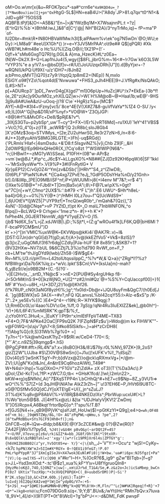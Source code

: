 oM>Oo.w\mr[x{&u~RFOK7pcu*-sa#^crn6e^`4a9KQO4u=_?|7*NwoBou)iav]Ij+pn"Ox`HtgG-5L\$|HN=eaB4U>("A<?)>8dy`JP>81.q7qx^t0^N1&LT& JdD+g8F'?5OSS$ AQBFB.tPjf]&]O<~A5B&}"En~|>j&"fWzBq1M+X7WsajnnPL:t
=?z|(E^IrQ}%%b`*}BthM:iwJ_]&8"d[C^j'@j|
NH"B{2A}/3^nyTrMo,iq}~ fP=ma"P
`o<W"irAi2&}}B
D}j#?fcJz.*-Z@,7lMwA%=AZ$T3gtjJ 6il?I?|3pJ})Veh]+s8[ )N/_@_C(O^bv!PW:tr..BJv{$)NAi_Yc9EL\ZqVff's#{"6j`lMFY&'5QhC&}WQLY^F-qI;>f-lU2Dbr~#mk\R*IN80HBVaWMw.h3l[$;alPAwm%v\ek"og7N5wDn`@O;WU;eDy}:>LM8a9'`#eeU]X1Gh*{)<R9\6~`OF)b20h+@ U\78Ze=eo`W;+7{SH2s0I_6X6:pL!nt+/|Qy
s
*wl'7x@F K/3,H?7SIDqe}|-0TQ@>
)r=e=Y3JV5MrPAA^.o\t9e## Q$[qPQR} #Xk
vWB?#Lh#m48e`o Hc%U%)[Ziq.O@/(<w9bD,NxS,lF@)U@WWV=/3Q)g\yf}@VAylt,CBn4$m^m!aF@>;1X21P+{!`-Ojf!+k"sMs6GxgTQ7R}!g,0GL&
A}ma_HzecK}#L^z0Ea~(N[W~Dk2X.9+G=Lap1hiJu4{5,wgy{[$8FL,jibrG%m~16<#~!r7Gw`k6O3L5W^VYP3%"e a y!V7.s=@bsD]f]v~r#/U[\JoUUzqxDRh|U"[t).d[ByYjxr+-?wRQN(UkPQ:Uf9X{-u/z'iDH7=/8Jn82 a;b<CBJ>Pmo,qMVT|\Q70}z7y9:\YqzjQ,tp8mE2=(NEp))
N,mxIo
ESiGY.o9#|YZo\%qot4d(E'Nvwuwa"+FHS3_pJh4HEE]9=J.VfRg#x/NsQAkO;(L#S>NT=
p[+ADURcp3'`]pD[_7wvrD4g[X{gd7"m1]O6pUp+HuZc]#U^/x7*EkEa-}3b*f!
{e_2E^z(Ac]y9OurMOz_vhX[LQZ|w>/>W(`H%M@oB~@*Haa\1b;wE@'-9HS3jj9u8A#UieA&zU-uOoq-j)?8`C\e`+HgR}z%p+{MC$?AYf|~A@*#3I4+tFzny[vc5/`8ce^4E{V(\X#Z7&8-guVfVaYa*%1Z4 O-SU`/y<  x6;)L[0IA^'Gj|hp&D1R/xP%nyf>*VO@W+'Z3OjJGP:<8@}#rf%&MvDFc+De8/$pRjE&?v*\ _3lXjS3GTu~p2ybSp^_uw'<rRsS
A[^;q3zh6SH#9%*m1Zr>T~cy^3+FX~!/Er%}vRT6Md]~ru1XU)`1eY^41'VBS$>VcO,?G_4"0j+z{lT8 _<W-:pw+s!7Lm2`csf%y1>acWR$^|Q 2cR8b{;sloJ8Gb4
]X'zOMz$3oq=STVlMys_+[2e;ZU2uHwrS<XZ=qS+?lzGl;#&suo_mvP\'(+P<dD3jQW[/R`{5IyU5~bM]3yA|?j@rqZPAqeU\c*/YuvYz4,osDx<hRF+F#iX#eQQhAh\njz/s/>0_Re3r27zN>6,/n<8:6-#J+*3]dfyuAhVS8MG3RLGTE;=}Fh|-uq$RGd{){'PLRmls'HIaf<|4smDsdu.+&'D8:f:5IsgviNZ%|v]i,Chb Z9]F;_&H
ZdOWP$j}!Ep96HxQHe0R{X_\?Cq<PgfOHmG+\Y2 6YoTF3^P/lJJKl&x\;?fD0a[!1hBnIq1QFeM+I6J u[MiYq!kKHIl5xY_A[cBCeK#fM#}MBh#>'o8zt
?"WSWWIP{N6&^-"n;\)HBwI1+~zMG?y<KVUP`hbCn@MbwiO$(z:?@bj`t7f|^;+CcabwIt.bH#n-*.2mh'jk"3:f
vaOaX8&#YU",Vt<DpLqKmRZ[ZjLr>W}SSeaL P10FH+(0B"w-APr$z >vm`(w@BJ.*,#\p^c_J6c$Y~kLLgsXO%*N8##I|ZJ[Dz92KH6pqW}6|SF'1kkI-~'MrSx9ysWw*f>.V{9%P+3#I(FnRytIG* V Xjr}pEP12}C/vGjOZ4i^Ym[zv&DSb{'|]HRh*"S4_z^(ZlwD8;,(0t6PLF"lP\wN%#vK *t|Ca4xg7ZPvE?eJj_?GdP5ODsYHa%nD/y21Gnh>
b!].0/&\Wp_[PE|O9MB/iSF^nf,iP*\jWUUMI>j8{+l4env M"7&?;=r$ 4"){)Xke%G1B@*">FJb6!*T|Dm{Ba5v)A"i;8\>F@7Lw\pX%>0gt?w"7C[n[+wY,Cfmo^2UX$%:':b#79
<^F
L"}h".E6
UWU^-$Hh*h8eL-ba4]rG6<G}CE'+{VZo9WQE>;z~+0%|%Y{@*:}^/HMH l0Lz7<ds3De3h:w]aiM>ou~f"Q<qkY<nh|A?_-F},J{\F]Kh|!2LDt0QI:1/;+1X4O*"A[VK%Yi,EH&\H%p<5Sj9jVaU';cowFKRKitd/Wr!6zjW1wYfFfF*)I*F0R|C/0U10|nc]c[P+k2a=w@CJ=t!KR[&\k,-o};-V}w%EcW`KT>]UcWdS9*' |_6jUOtEV*l]jWZ5|7^JYP9zf|*TncQ(wqR0b^_i'mQah&7{Qz{(,"3
4sN['-3]id@CNqe*>vP 7YZtD_t!)<jkn\}~Y$wOBQ&}-"b&%4h@c}G-L*8v0rxpr~.N^:6gf[9LXzI8>pt K+_O ma\L71nbWNFON_^o
B!pq]}~BcLWQ+9 Crhgei<'1me:z*n- #|>+h K'*?fxPhe4N.,0GJERTNnmW_d@*V?yqEZV=O j15.
{jb$'Nd6X_5s"L>jZ.xdJW(B|\.jD:;%Sjt*l,=(Z:g"wROu4f1k]LF6K,Q@|bH6Ml
?F-bcaPP]CM$mU"}D
kt`+>}^[)n'VMlC%uxW@K~EKVWps@kKi4i`@AK7R:.v)~I&[D5T:G7Jn)dn^qGI|d}7f(gD;aLf){A>]v@)kkEZfVo5'+Vk$=8zlS]/?@3j}cZ;uGgOMU!3!6?r6d<n^~%46hCPK%Qo.7j6@Yja*E9XA;Q'b
e+u!y5Iq)%{1vg"jAy<+
zFAmoY_$fru_1, B\ZNj.g&8_owDUJf?r{gb;sPAhW,s3X4I#&,P 
v3gyA[9G. EgPN[ |$2:qcY-u2f2H
CDCU$Dj><pk~i5 L/ Bj
.L&;wB,Pa=]$fT4OTDhHnxx5s\[Ey5c|dl-8*lyU^XpD%XgkJK+Ik'<]ACKB2 +4|dHxo[RH3i*^.`HQB]ez2h01*jt`hW;*I.Hy+):f<I{r!5~:.]`wiWzOm3EKNOVj"!A@a~aMYC@PDq^w~)s+.'w?bKG8YU$w0]iAzAl*rN''ovZw,w(L@04D:?*&=6'\s,!$jzn8zqC&[s(
Y
!mn+2NkYan+V}|-41NV6]Wnj>g|CZdly|PJa-hUF`E# 8x85t'};&5KB7=1?(9V32HXw~NV7.bUL
9&6CZtj7L3%)o?id790
RvWf_on+<KTNEM=t?jhjKKf110wzIBe~&b5~,>F_?cb+LM'tw"thJ/gDYd9(lwb)/Zh58-)$W$gE4-Rv~M%;U3.ri/pHTm=L42tolUtqssiIppC_^%?v*W,&`Q>a}{^ZRgl*l!?%z?NfBWrgx<eADUX^=OQj\`HSuGS[jL\XvV wxth[E~2CS1gf qN@*NTU7J0"XYXOrH+jq1t)a4Wv">\Da7b5K%lq;z+^wVc.Ipkt'S$CnI;VV*{ksUa[m}-mah?6_yjBz9//e|<!Q}!vD4-mj["%5`h }|<:qU\?* 
@%cN'Ot;;IF1F#e^.& Rbpg:(P_)54Vk3/V%
puL+v]Q:SE]KZ00{LkqYZZO)+QvsWpj`kM_pu]fy9Oh+c9@BW$
sR}CSY:^*ronGtX>o9B<u#uanXHbr2;dmf&q$ NmMTqcV;%X6wRC=@9o\@pM"bzr/}~S+ >B2M+{C.-5)?0`-`v]E{2Hv(x_`_srtD_YN@c$`>>nE+2{PU@#Sy4rgUHkp f8-J<5OrM#/nS:9*0[]kzWjNO_*U[2^^z#2/ml#Qz`@=%S%Y=CqUaccpf00]=}1{MF`#'Ysv)~u8H_=U*3D7,j2!/1o@l}Khf<?}F,#7Bkh`bCwxWNTdrk G~
x]5_AYlvAw#DT`>26.(\*k7RUP_cN0t3aNGf8yzH)%;)g^,^fx0Id>Db@r+\JQU8uyFm&QgC7/(h0Ed[J4. `]g/jB$]WX|sG 3A{X~=#v?,nFQ
lQLanvsL%bI42cqY55:l>Alz-e$xS"p
/K-2":.2*,ye5Ev%{(C
}E4*Q^4=-r19N;:R~'A1YK$9qgj:?\3;Rm6Dc0L\o'4aao%DV\cGe,%ff,:0
7gS(g:!qNr4Ru3IuEXIZZ&e<F]4"JD]#tL8uP?k<;=!:fEFP`!U'8C5DN@tG%B&<nG5)P4ki|~!+6&WT&bq\FI_d5
J3Es-8j/kJoms1pc$oS_k8&mN((%pdz[=%hQ71SU9gOwUQ[|g7z;7j^W07@[*?aibbZ00@z@7+@>k]_@b0h!^}-`V)+}6/L6F4\%mMSRK"K:gpT$/%;f_ J;cYo0hYC.3Hu4;=_|EuKY`I:Pt9n^<QgR8yS>x/mIEtFFpVT4ME~TX83 *F4*O;7F&^APKe42OaC|FP9sQ2K 7(FZipN$Fz$u'j>Wdo@)m kx FlHW'K""-v@F0WQ=[s\sjv'7gh7<8;S#ko85lSikfs~,}=aH*zCrDH8(
^?)Abg%G[c9,S)31Wb%7gi%0+ =]
Ty7n<^[>%k@whQxsKTtyZ=9$tRI.w/CeD4-T70<:S;[*"`A^,c.n<r[:-rj.jx%7]*Gk(N)c[Bk]@"#dmsNnQ,>9Z5j39qmgp$+.hS}
@PgCjP##:#ft>/RL4N"a?.x+)8sBO]H3&/8'<u\mzLsH~<#R:`t[P+7d2#7cerlE`%
,NO#:L(#ldYPlJsLyyHTcD)^U;3}?P2X;@&Ly?gm8)*c1FtrifW+<7we_c}bsLgq|}@(4Ej!xr0:x{Ld;ha@!PA0_oWZhGrctu/P#ZJt**Qv[Sj6oWg_Vi2`YpsFWgK]uv'/LJ_uTiX.hweD+n*>J$7Ily.r0L%NVj,97ZK+]9_2oS?gizZ[2W"LUJba #S\Z)0V@S8wSn{i]+J1u((!xUFK'v%l!_?\dSqZ![Ov(40z5']wSnKT5gY~Pr;b]dVzx@2}}o@ck\qRXmxVg+|*/@m-ZV);U\|gN"Kx]t&Jn(_4n&trE9Cq6hozAIWt)_T49#^
W+N4sI>}hp[=%qiOXnO+/^F1<Y|5Z]cITzm=sl(s]PPIji=J<6~*)j e@q{+(&_HYreq09_V+`tHk>GV"zZ\ZdlA+<RlTKc9bSm3/Fno\/Q50dgq2#b3Q<k4h_7r5NM[}WpNK> zX
oT3)(T'{%D<Z<v;wmJoMEzn&x#ZYA\76;W"1e"IcIF~fq$fdCm)Q\|_3v&Cs0@7:,jZ"hVWjyu^b!O=WAF40"'_&[IN"eJ-a Mpyu/+wYevchm\h'#}#snoAkb8+avb4`=kGv-Uf'^1]fd<34
v74PT]T,qw_!U'3TMr2:%2xr,hov6#Anhst2f"XAguAD;w\DXa'7Z=+)7Puyh'}0kGyfinK2!SKB3N9]E(0 QUS*1z7;
G6S-Z#rls3:IIQ*\%Ftqps;"'&q@hjs
2\N;Yt3!D00$?tWeKay,>a3Ac\).P qDoI;!ZkI-KcT)vL?fP:*zWC7.G;tb< +GHsK1fcd/.]!wI;)2m\n22>_
bKW=>rg}q$Nfkh{,Ai)"7$XqSTPP4n`LbCHhQj^#+hE7+c9$Np~8Z_y3VU1i=>wO^(%%"S7[Z+(d 3qJH@\NIA1w
A\kZ3rZh~]"`u!3?EH6E~P,/HVt6l9U8TC-xG@?DSfMv50Q[dCJY[oXTE!gE<W[]+]&`2"|~x.)8@y7NXwbHR=pXT#*o''o-`8zZs-qE<,,)=2x{=;!}V;{4V~\-#}>+U{{_jn^sZuLJ?3<r5|9Mx0ev@vS][ihX#F{@|h:%%OoQ^H#g!cew2ONlct:SO6kPm1_(d8~Z8>T%d}K%q8v@P8AbV(%>Vi18Rj$84NKEDzlXs^;PbrWup:ucxU#(>L?l%Wo"b\m5@$8. J)|4Hf%x@zLi
&[ta`^UDJHa!yV|KV!2'Z<UWi'9{(W7U|'lP_^iGVbBtD+TLp(EMY35P,sIu[qDWD/"4#>wDmj
1l"]O5}Rcpx4,A6Bkqt'frtorBpG]o*:1"spu%!T.B?>f[GJS[N4+i+_qB9@PjVK^q}aYJdf_HoUw)$)=pGtKzYI*Q9g];e4>`Q=wh;OF48ed"<m_bi;_]9qW97ZWy/8&,!O> AG^zPqPWL~qWmu,s ?pe^,2?|6^twPRdBbu+SYs7G[F9]Hh0<f(};n&
`GhFCB~o[#~\Qw~dIdp;b8&X9[:@\Y3cZCE#&w@
0?}@Zw(R0)?ZA42F|jWo%f?py5d,` %J4t|v&U4H p8vO&y(~arDQt2F=4S?^+~U/RF,V7ovu;p[z6u\rk|&IZ*A=bb_JG8f/Oh?1Nl*l9txXR-B\6xQQlk\$zRBQTa%l=z''xgy'(|w*r(c19PR}Xr6l4s|ZPTGY"g':{h6VHIZ6UB802(z^yr,Yv5Ot05+w-
Y/}'<|\{`sh_,J~'V"Y:\>=Ocu^z "wjS!+CyKy~<k7c `hpPN)XW"mJ>5IIm#X*RGY= 0~!QEU1i9fe&T;!P.0?PmLr%pPYppR"3J^1Xm[gISeJV<X47wok3EuNl#Fi0)j!W+bw.'ua#!i6px:NJ5fgz{+Pa^^|V);(q-uwI?XS-=T(c[Q90_H`"#kr"I~H>,%(OcR?6$_ig9^ gZw"B)Tqb=]f~g?s>J.L~Ysd3mXOd:*-:tc'@$z1_xua%;kF^Y\v=U8fYgruoQln8`* {HyzMo)oK@J,74O,S}ONZ"x|uw]-,xm\UJr%d_T1&4/Se,#.z&z2o<Jc)icSaMbep_bwCnP[0z7 UXtix^TozX9p:*+3cXVQ{P8P@X+C(_8>uubdSrDM))P|~Si'?R"2K.s5gy]1@,&C>Zt#,6Ob.j{yUi}:`T`a1P*
-lu1vdj)6I2Qq(KAIve@*lWjIe^ydp0G/V7=:+5-^$+J$(_+=p*1@#E)$u#&MNN>B\MMg"k>@Q^M\8!H>:M,Fln/^"Lc}W#%K]Rqeq|f+R}'+7<O*^=)kg8<n%U(`u;Fcn079DGo9\.s(q<.'9;Y;B".BUx&\;/wYt(iHc^RMn7bQv:x7Iuva\'8_9V*!_4[/d>)(9IT{PT*0t"8\WcI]+?g"bP^J<=:-d&DM[_FdK
pwvpF
